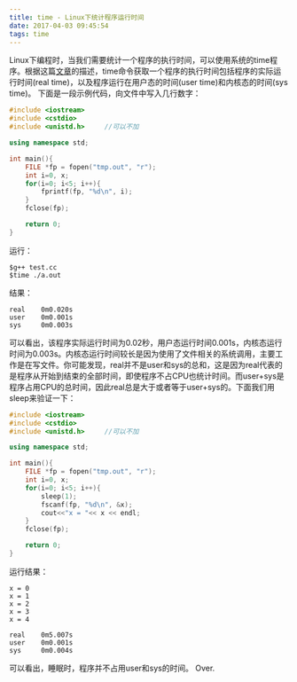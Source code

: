 ```yaml
---
title: time - Linux下统计程序运行时间
date: 2017-04-03 09:45:54
tags: time
---
```



Linux下编程时，当我们需要统计一个程序的执行时间，可以使用系统的time程序。根据这篇[文章](http://soft.chinabyte.com/os/22/11698522.shtml)的描述，time命令获取一个程序的执行时间包括程序的实际运行时间(real time)，以及程序运行在用户态的时间(user time)和内核态的时间(sys time)。
下面是一段示例代码，向文件中写入几行数字：

```cpp
#include <iostream>
#include <cstdio>
#include <unistd.h>     //可以不加

using namespace std;

int main(){
    FILE *fp = fopen("tmp.out", "r");
    int i=0, x;
    for(i=0; i<5; i++){
        fprintf(fp, "%d\n", i);
    }
    fclose(fp);

    return 0;
}
```

运行：  
```
$g++ test.cc  
$time ./a.out
```

结果：
```
real    0m0.020s
user    0m0.001s
sys     0m0.003s
```

可以看出，该程序实际运行时间为0.02秒，用户态运行时间0.001s，内核态运行时间为0.003s。内核态运行时间较长是因为使用了文件相关的系统调用，主要工作是在写文件。你可能发现，real并不是user和sys的总和，这是因为real代表的是程序从开始到结束的全部时间，即使程序不占CPU也统计时间。而user+sys是程序占用CPU的总时间，因此real总是大于或者等于user+sys的。下面我们用sleep来验证一下：

```cpp
#include <iostream>
#include <cstdio>
#include <unistd.h>     //可以不加

using namespace std;

int main(){
    FILE *fp = fopen("tmp.out", "r");
    int i=0, x;
    for(i=0; i<5; i++){
        sleep(1);
        fscanf(fp, "%d\n", &x);
        cout<<"x = "<< x << endl;
    }
    fclose(fp);

    return 0;
}
```
运行结果：

```
x = 0
x = 1
x = 2
x = 3
x = 4

real    0m5.007s
user    0m0.001s
sys     0m0.004s
```
可以看出，睡眠时，程序并不占用user和sys的时间。
Over.


